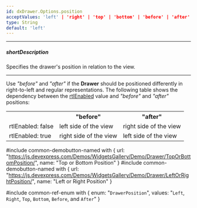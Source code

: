 ```yaml
---
id: dxDrawer.Options.position
acceptValues: 'left' | 'right' | 'top' | 'bottom' | 'before' | 'after'
type: String
default: 'left'
---
```

---
##### shortDescription
Specifies the drawer's position in relation to the view.

---
Use *"before"* and *"after"* if the **Drawer** should be positioned differently in right-to-left and regular representations. The following table shows the dependency between the [rtlEnabled](/api-reference/50%20Common/Object%20Structures/globalConfig/rtlEnabled.md '/Documentation/ApiReference/Common/Object_Structures/globalConfig/#rtlEnabled') value and *"before"* and *"after"* positions:

<table class="dx-table">
 <tr>
    <th></th>
    <th>"before"</th>
    <th>"after"</th>
 </tr>
 <tr>
    <td>rtlEnabled: false</td>
    <td>left side of the view</td>
    <td>right side of the view</td>
 </tr>
 <tr>
    <td>rtlEnabled: true</td>
    <td>right side of the view</td>
    <td>left side of the view</td>
 </tr>
</table>


#include common-demobutton-named with {
    url: "https://js.devexpress.com/Demos/WidgetsGallery/Demo/Drawer/TopOrBottomPosition/",
    name: "Top or Bottom Position"
}
#include common-demobutton-named with {
    url: "https://js.devexpress.com/Demos/WidgetsGallery/Demo/Drawer/LeftOrRightPosition/",
    name: "Left or Right Position"
}

#include common-ref-enum with {
    enum: "`DrawerPosition`",
    values: "`Left`, `Right`, `Top`, `Bottom`, `Before`, and `After`"
}